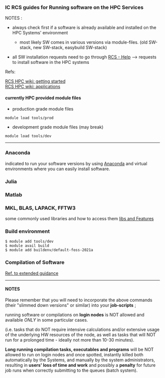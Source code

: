 ### IC RCS guides for Running software on the HPC Services

NOTES :

- always check first if a software is already available and installed on the HPC Systems' environment  
  - most likely SW comes in various versions via module-files. (old SW-stack, new SW-stack, easybuild SW-stack)


- all SW installation requests need to go through [RCS - Help](https://www.imperial.ac.uk/admin-services/ict/self-service/research-support/rcs/get-support/contact-us/) --> requests to install software in the HPC systems


Refs:   

[RCS HPC wiki: getting started](https://wiki.imperial.ac.uk/display/HPC/Getting+started)     
[RCS HPC wiki: applications](https://wiki.imperial.ac.uk/display/HPC/Applications)    


#### currently HPC provided module files

- production grade module files

```
module load tools/prod
```

- development grade module files (may break)

```
module load tools/dev
```


---

### Anaconda

indicated to run your software versions by using [Anaconda](/RCS_Apps_guides/Anaconda/README.md) and virtual environments where you can easily install software.


### Julia  


### Matlab  


###  MKL, BLAS, LAPACK, FFTW3

some commonly used libraries and how to access them [libs and Features](/RCS_Apps_guides/libs_and_features.md)  


### Build environment


```
$ module add tools/dev
$ module avail build
$ module add buildenv/default-foss-2021a
```


### Compilation of Software

[Ref. to extended guidance](/RCS_Apps_guides/SW_compilation.md)





---

#### NOTES  

Please remember that you will need to incorporate the above commands (their "slimmed down versions" or similar) into your **job-scripts** ;  

running software or compilations on **login nodes** is NOT allowed and available _ONLY_ in some particular cases.  

(i.e. tasks that do NOT require intensive calculations and/or extensive usage of the underlying HW resources of the node, as well as tasks that will NOT run for a prolonged time - ideally not more than 10-30 minutes).  

**Long running compilation tasks, executables and programs** will be NOT allowed to run on login nodes and once spotted, instantly killed both automatically by the Systems, and manually by the system administrators, resulting in **users' loss of time and work** and possibly a **penalty** for future job runs when correctly submitting to the queues (batch system).  



































